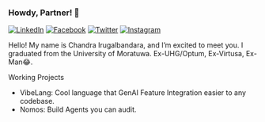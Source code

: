### Howdy, Partner! 👋
[![LinkedIn](https://img.shields.io/badge/LinkedIn-0077B5?style=for-the-badge&logo=linkedin&logoColor=white)](https://www.linkedin.com/in/chandralegend)
[![Facebook](https://img.shields.io/badge/Facebook-1877F2?style=for-the-badge&logo=facebook&logoColor=white)](https://www.facebook.com/realchandralegend/)
[![Twitter](https://img.shields.io/badge/Twitter-1DA1F2?style=for-the-badge&logo=twitter&logoColor=white)](https://twitter.com/cirugal)
[![Instagram](https://img.shields.io/badge/Instagram-E4405F?style=for-the-badge&logo=instagram&logoColor=white)](https://www.instagram.com/realchandralegend/)


Hello! My name is Chandra Irugalbandara, and I’m excited to meet you. I graduated from the University of Moratuwa. Ex-UHG/Optum, Ex-Virtusa, Ex-Man😂.

Working Projects
- VibeLang: Cool language that GenAI Feature Integration easier to any codebase.
- Nomos: Build Agents you can audit.
